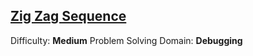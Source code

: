## [Zig Zag Sequence](https://www.hackerrank.com/challenges/zig-zag-sequence/problem)

Difficulty: **Medium**
Problem Solving Domain: **Debugging**
